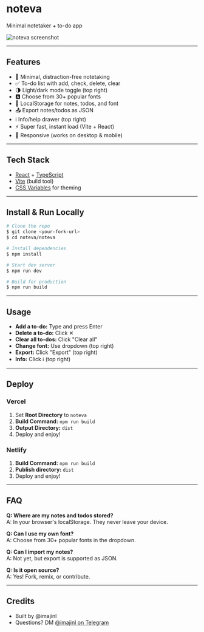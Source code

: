 # noteva

Minimal notetaker + to-do app

![noteva screenshot](./screenshot.png)

---

## Features
- 📝 Minimal, distraction-free notetaking
- ✅ To-do list with add, check, delete, clear
- 🌗 Light/dark mode toggle (top right)
- 🅰️ Choose from 30+ popular fonts
- 💾 LocalStorage for notes, todos, and font
- 📤 Export notes/todos as JSON
- ℹ️ Info/help drawer (top right)
- ⚡ Super fast, instant load (Vite + React)
- 📱 Responsive (works on desktop & mobile)

---

## Tech Stack
- [React](https://react.dev/) + [TypeScript](https://www.typescriptlang.org/)
- [Vite](https://vitejs.dev/) (build tool)
- [CSS Variables](https://developer.mozilla.org/en-US/docs/Web/CSS/Using_CSS_custom_properties) for theming

---

## Install & Run Locally
```bash
# Clone the repo
$ git clone <your-fork-url>
$ cd noteva/noteva

# Install dependencies
$ npm install

# Start dev server
$ npm run dev

# Build for production
$ npm run build
```

---

## Usage
- **Add a to-do:** Type and press Enter
- **Delete a to-do:** Click ✕
- **Clear all to-dos:** Click "Clear all"
- **Change font:** Use dropdown (top right)
- **Export:** Click "Export" (top right)
- **Info:** Click ℹ️ (top right)

---

## Deploy
### Vercel
1. Set **Root Directory** to `noteva`
2. **Build Command:** `npm run build`
3. **Output Directory:** `dist`
4. Deploy and enjoy!

### Netlify
1. **Build Command:** `npm run build`
2. **Publish directory:** `dist`
3. Deploy and enjoy!

---

## FAQ
**Q: Where are my notes and todos stored?**  
A: In your browser's localStorage. They never leave your device.

**Q: Can I use my own font?**  
A: Choose from 30+ popular fonts in the dropdown.

**Q: Can I import my notes?**  
A: Not yet, but export is supported as JSON.

**Q: Is it open source?**  
A: Yes! Fork, remix, or contribute.

---

## Credits
- Built by @imajinl
- Questions? DM [@imajinl on Telegram](https://t.me/imajinl)
